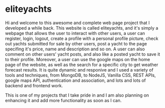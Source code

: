 # eliteyachts

Hi and welcome to this awesome and complete web page project that I developed a while back. This website is called eliteyachts, and it's simply a webpage that allows the user to interact with other users, a user can register, login, logout, create a profile with a personal profile picture, check out yachts submitted for sale by other users, post a yacht to the page specifing it's price, name and description and so on. A user can also comment on other users' yacht posts, and also like a posted yacht to save it to their profile. Moreover, a user can use the google maps on the home page of the website, as well as the search for a specific city to get weather forecast results. It is quite dynamic and responive and I used a variety of tools and techniques, from MongoDB, to NodeJS, Vanilla CSS, REST APIs, google maps API, authentication and association, and lots and lots of backend and frontend work.


This is one of my projects that I take pride in and I am also planning on enhancing it and add more functionality as soon as I can.
